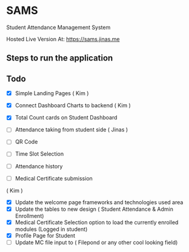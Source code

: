 # SAMS

Student Attendance Management System


Hosted Live Version At: https://sams.jinas.me



## Steps to run the application 




## Todo

- [x] Simple Landing Pages ( Kim )
- [x] Connect Dashboard Charts to backend ( Kim )
- [x] Total Count cards on Student Dashboard
- [ ] Attendance taking from student side ( Jinas )
- [ ] QR Code
- [ ] Time Slot Selection
- [ ] Attendance history
- [ ] Medical Certificate submission





( Kim )

- [x] Update the welcome page frameworks and technologies used area
- [x] Update the tables to new design ( Student Attendance & Admin Enrollment)
- [x] Medical Certificate Selection option to load the currently enrolled modules (Logged in student)
- [x] Profile Page for Student
- [ ] Update MC file input to ( Filepond or any other cool looking field)
